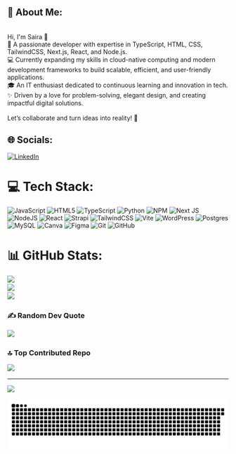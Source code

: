 # <h2>💫 About Me:</h2>

<br>Hi, I'm Saira 👋<br>🌟 A passionate developer with expertise in TypeScript, HTML, CSS, TailwindCSS, Next.js, React, and Node.js.<br>💻 Currently expanding my skills in cloud-native computing and modern development frameworks to build scalable, efficient, and user-friendly applications.<br>🎓 An IT enthusiast dedicated to continuous learning and innovation in tech.<br>✨ Driven by a love for problem-solving, elegant design, and creating impactful digital solutions.<br><br>Let’s collaborate and turn ideas into reality! 🚀


## 🌐 Socials:
[![LinkedIn](https://img.shields.io/badge/LinkedIn-%230077B5.svg?logo=linkedin&logoColor=white)](https://linkedin.com/in/saira-asif-a43473245) 

# 💻 Tech Stack:
![JavaScript](https://img.shields.io/badge/javascript-%23323330.svg?style=for-the-badge&logo=javascript&logoColor=%23F7DF1E) ![HTML5](https://img.shields.io/badge/html5-%23E34F26.svg?style=for-the-badge&logo=html5&logoColor=white) ![TypeScript](https://img.shields.io/badge/typescript-%23007ACC.svg?style=for-the-badge&logo=typescript&logoColor=white) ![Python](https://img.shields.io/badge/python-3670A0?style=for-the-badge&logo=python&logoColor=ffdd54) ![NPM](https://img.shields.io/badge/NPM-%23CB3837.svg?style=for-the-badge&logo=npm&logoColor=white) ![Next JS](https://img.shields.io/badge/Next-black?style=for-the-badge&logo=next.js&logoColor=white) ![NodeJS](https://img.shields.io/badge/node.js-6DA55F?style=for-the-badge&logo=node.js&logoColor=white) ![React](https://img.shields.io/badge/react-%2320232a.svg?style=for-the-badge&logo=react&logoColor=%2361DAFB) ![Strapi](https://img.shields.io/badge/strapi-%232E7EEA.svg?style=for-the-badge&logo=strapi&logoColor=white) ![TailwindCSS](https://img.shields.io/badge/tailwindcss-%2338B2AC.svg?style=for-the-badge&logo=tailwind-css&logoColor=white) ![Vite](https://img.shields.io/badge/vite-%23646CFF.svg?style=for-the-badge&logo=vite&logoColor=white) ![WordPress](https://img.shields.io/badge/WordPress-%23117AC9.svg?style=for-the-badge&logo=WordPress&logoColor=white) ![Postgres](https://img.shields.io/badge/postgres-%23316192.svg?style=for-the-badge&logo=postgresql&logoColor=white) ![MySQL](https://img.shields.io/badge/mysql-4479A1.svg?style=for-the-badge&logo=mysql&logoColor=white) ![Canva](https://img.shields.io/badge/Canva-%2300C4CC.svg?style=for-the-badge&logo=Canva&logoColor=white) ![Figma](https://img.shields.io/badge/figma-%23F24E1E.svg?style=for-the-badge&logo=figma&logoColor=white) ![Git](https://img.shields.io/badge/git-%23F05033.svg?style=for-the-badge&logo=git&logoColor=white) ![GitHub](https://img.shields.io/badge/github-%23121011.svg?style=for-the-badge&logo=github&logoColor=white)
# 📊 GitHub Stats:
![](https://github-readme-stats.vercel.app/api?username=Saira-Asif&theme=nightowl&hide_border=false&include_all_commits=false&count_private=false)<br/>
![](https://github-readme-streak-stats.herokuapp.com/?user=Saira-Asif&theme=nightowl&hide_border=false)<br/>
![](https://github-readme-stats.vercel.app/api/top-langs/?username=Saira-Asif&theme=nightowl&hide_border=false&include_all_commits=false&count_private=false&layout=compact)

### ✍️ Random Dev Quote
![](https://quotes-github-readme.vercel.app/api?type=horizontal&theme=radical)

### 🔝 Top Contributed Repo
![](https://github-contributor-stats.vercel.app/api?username=Saira-Asif&limit=5&theme=nightowl&combine_all_yearly_contributions=true)

---
[![](https://visitcount.itsvg.in/api?id=Saira-Asif&icon=0&color=0)](https://visitcount.itsvg.in)

<!-- Proudly created with GPRM ( https://gprm.itsvg.in ) -->
<picture>
  <source media="(prefers-color-scheme: dark)" srcset="https://raw.githubusercontent.com/Saira-Asif/Saira-Asif/output/github-snake-dark.svg" />
  <source media="(prefers-color-scheme: light)" srcset="https://raw.githubusercontent.com/Saira-Asif/Saira-Asif/output/github-snake.svg" />
  <img alt="github-snake" src="https://raw.githubusercontent.com/Saira-Asif/Saira-Asif/output/github-snake.svg" />
</picture>
